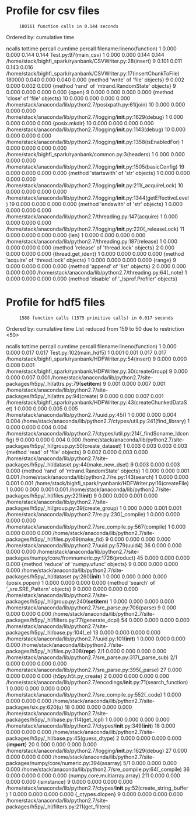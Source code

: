 Profile for csv files
==============================

         180161 function calls in 0.144 seconds

   Ordered by: cumulative time

   ncalls  tottime  percall  cumtime  percall filename:lineno(function)
        1    0.000    0.000    0.144    0.144 Test.py:97(main_csv)
        1    0.000    0.000    0.144    0.144 /home/stack/bighfi_spark/ryanbank/CSVWriter.py:28(insert)
        9    0.101    0.011    0.143    0.016 /home/stack/bighfi_spark/ryanbank/CSVWriter.py:17(insertChunkToFile)
   180000    0.040    0.000    0.040    0.000 {method 'write' of 'file' objects}
        9    0.002    0.000    0.002    0.000 {method 'rand' of 'mtrand.RandomState' objects}
        9    0.000    0.000    0.000    0.000 {open}
        9    0.000    0.000    0.000    0.000 {method 'close' of 'file' objects}
       10    0.000    0.000    0.000    0.000 /home/stack/anaconda/lib/python2.7/posixpath.py:61(join)
       10    0.000    0.000    0.000    0.000 /home/stack/anaconda/lib/python2.7/logging/__init__.py:1629(debug)
        1    0.000    0.000    0.000    0.000 {posix.mkdir}
       10    0.000    0.000    0.000    0.000 /home/stack/anaconda/lib/python2.7/logging/__init__.py:1143(debug)
       10    0.000    0.000    0.000    0.000 /home/stack/anaconda/lib/python2.7/logging/__init__.py:1358(isEnabledFor)
        1    0.000    0.000    0.000    0.000 /home/stack/bighfi_spark/ryanbank/common.py:3(headers)
        1    0.000    0.000    0.000    0.000 /home/stack/anaconda/lib/python2.7/logging/__init__.py:1505(basicConfig)
       19    0.000    0.000    0.000    0.000 {method 'startswith' of 'str' objects}
        1    0.000    0.000    0.000    0.000 /home/stack/anaconda/lib/python2.7/logging/__init__.py:211(_acquireLock)
       10    0.000    0.000    0.000    0.000 /home/stack/anaconda/lib/python2.7/logging/__init__.py:1344(getEffectiveLevel)
       19    0.000    0.000    0.000    0.000 {method 'endswith' of 'str' objects}
        1    0.000    0.000    0.000    0.000 /home/stack/anaconda/lib/python2.7/threading.py:147(acquire)
        1    0.000    0.000    0.000    0.000 /home/stack/anaconda/lib/python2.7/logging/__init__.py:220(_releaseLock)
       11    0.000    0.000    0.000    0.000 {len}
        1    0.000    0.000    0.000    0.000 /home/stack/anaconda/lib/python2.7/threading.py:187(release)
        1    0.000    0.000    0.000    0.000 {method 'release' of 'thread.lock' objects}
        2    0.000    0.000    0.000    0.000 {thread.get_ident}
        1    0.000    0.000    0.000    0.000 {method 'acquire' of 'thread.lock' objects}
        1    0.000    0.000    0.000    0.000 {range}
        9    0.000    0.000    0.000    0.000 {method 'append' of 'list' objects}
        2    0.000    0.000    0.000    0.000 /home/stack/anaconda/lib/python2.7/threading.py:64(_note)
        1    0.000    0.000    0.000    0.000 {method 'disable' of '_lsprof.Profiler' objects}



Profile for hdf5 files
==============================

         1588 function calls (1575 primitive calls) in 0.017 seconds

   Ordered by: cumulative time
   List reduced from 159 to 50 due to restriction <50>

   ncalls  tottime  percall  cumtime  percall filename:lineno(function)
        1    0.000    0.000    0.017    0.017 Test.py:102(main_hdf5)
        1    0.001    0.001    0.017    0.017 /home/stack/bighfi_spark/ryanbank/HDFWriter.py:54(insert)
        9    0.000    0.000    0.008    0.001 /home/stack/bighfi_spark/ryanbank/HDFWriter.py:30(createGroup)
        9    0.000    0.000    0.007    0.001 /home/stack/anaconda/lib/python2.7/site-packages/h5py/_hl/attrs.py:79(__setitem__)
        9    0.001    0.000    0.007    0.001 /home/stack/anaconda/lib/python2.7/site-packages/h5py/_hl/attrs.py:94(create)
        9    0.000    0.000    0.007    0.001 /home/stack/bighfi_spark/ryanbank/HDFWriter.py:43(createChunkedDataSet)
        1    0.000    0.000    0.005    0.005 /home/stack/anaconda/lib/python2.7/uuid.py:45(<module>)
        1    0.000    0.000    0.004    0.004 /home/stack/anaconda/lib/python2.7/ctypes/util.py:241(find_library)
        1    0.000    0.000    0.004    0.004 /home/stack/anaconda/lib/python2.7/ctypes/util.py:214(_findSoname_ldconfig)
        9    0.000    0.000    0.004    0.000 /home/stack/anaconda/lib/python2.7/site-packages/h5py/_hl/group.py:50(create_dataset)
        1    0.003    0.003    0.003    0.003 {method 'read' of 'file' objects}
        9    0.002    0.000    0.003    0.000 /home/stack/anaconda/lib/python2.7/site-packages/h5py/_hl/dataset.py:44(make_new_dset)
        9    0.003    0.000    0.003    0.000 {method 'rand' of 'mtrand.RandomState' objects}
        1    0.000    0.000    0.001    0.001 /home/stack/anaconda/lib/python2.7/re.py:143(search)
        1    0.000    0.000    0.001    0.001 /home/stack/bighfi_spark/ryanbank/HDFWriter.py:16(createFile)
        1    0.000    0.000    0.001    0.001 /home/stack/anaconda/lib/python2.7/site-packages/h5py/_hl/files.py:221(__init__)
        9    0.000    0.000    0.001    0.000 /home/stack/anaconda/lib/python2.7/site-packages/h5py/_hl/group.py:39(create_group)
        1    0.000    0.000    0.001    0.001 /home/stack/anaconda/lib/python2.7/re.py:230(_compile)
        1    0.000    0.000    0.000    0.000 /home/stack/anaconda/lib/python2.7/sre_compile.py:567(compile)
        1    0.000    0.000    0.000    0.000 /home/stack/anaconda/lib/python2.7/site-packages/h5py/_hl/files.py:69(make_fid)
        9    0.000    0.000    0.000    0.000 /home/stack/anaconda/lib/python2.7/uuid.py:579(uuid4)
       36    0.000    0.000    0.000    0.000 /home/stack/anaconda/lib/python2.7/site-packages/numpy/core/fromnumeric.py:1726(product)
       45    0.000    0.000    0.000    0.000 {method 'reduce' of 'numpy.ufunc' objects}
        9    0.000    0.000    0.000    0.000 /home/stack/anaconda/lib/python2.7/site-packages/h5py/_hl/dataset.py:260(__init__)
        1    0.000    0.000    0.000    0.000 {posix.popen}
        1    0.000    0.000    0.000    0.000 {method 'search' of '_sre.SRE_Pattern' objects}
        9    0.000    0.000    0.000    0.000 /home/stack/anaconda/lib/python2.7/site-packages/h5py/_hl/group.py:240(__setitem__)
        1    0.000    0.000    0.000    0.000 /home/stack/anaconda/lib/python2.7/sre_parse.py:706(parse)
        9    0.000    0.000    0.000    0.000 /home/stack/anaconda/lib/python2.7/site-packages/h5py/_hl/filters.py:77(generate_dcpl)
       54    0.000    0.000    0.000    0.000 /home/stack/anaconda/lib/python2.7/site-packages/h5py/_hl/base.py:104(_e)
       13    0.000    0.000    0.000    0.000 /home/stack/anaconda/lib/python2.7/uuid.py:101(__init__)
        1    0.000    0.000    0.000    0.000 /home/stack/anaconda/lib/python2.7/site-packages/h5py/_hl/files.py:308(__repr__)
      2/1    0.000    0.000    0.000    0.000 /home/stack/anaconda/lib/python2.7/sre_parse.py:317(_parse_sub)
      2/1    0.000    0.000    0.000    0.000 /home/stack/anaconda/lib/python2.7/sre_parse.py:395(_parse)
       27    0.000    0.000    0.000    0.000 {h5py.h5t.py_create}
        2    0.000    0.000    0.000    0.000 /home/stack/anaconda/lib/python2.7/encodings/__init__.py:71(search_function)
        1    0.000    0.000    0.000    0.000 /home/stack/anaconda/lib/python2.7/sre_compile.py:552(_code)
        1    0.000    0.000    0.000    0.000 /home/stack/anaconda/lib/python2.7/site-packages/six.py:620(u)
       18    0.000    0.000    0.000    0.000 /home/stack/anaconda/lib/python2.7/site-packages/h5py/_hl/base.py:114(get_lcpl)
        1    0.000    0.000    0.000    0.000 /home/stack/anaconda/lib/python2.7/ctypes/__init__.py:349(__init__)
       18    0.000    0.000    0.000    0.000 /home/stack/anaconda/lib/python2.7/site-packages/h5py/_hl/base.py:45(guess_dtype)
        2    0.000    0.000    0.000    0.000 {__import__}
       20    0.000    0.000    0.000    0.000 /home/stack/anaconda/lib/python2.7/logging/__init__.py:1629(debug)
       27    0.000    0.000    0.000    0.000 /home/stack/anaconda/lib/python2.7/site-packages/numpy/core/numeric.py:394(asarray)
      5/1    0.000    0.000    0.000    0.000 /home/stack/anaconda/lib/python2.7/sre_compile.py:64(_compile)
       36    0.000    0.000    0.000    0.000 {numpy.core.multiarray.array}
      211    0.000    0.000    0.000    0.000 {isinstance}
        9    0.000    0.000    0.000    0.000 /home/stack/anaconda/lib/python2.7/ctypes/__init__.py:52(create_string_buffer)
        1    0.000    0.000    0.000    0.000 {_ctypes.dlopen}
        9    0.000    0.000    0.000    0.000 /home/stack/anaconda/lib/python2.7/site-packages/h5py/_hl/filters.py:211(get_filters)



